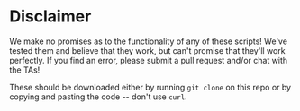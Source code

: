 # Disclaimer
We make no promises as to the functionality of any of these scripts! We've tested them and believe that they work, but can't promise that they'll work perfectly. If you find an error, please submit a pull request and/or chat with the TAs!

These should be downloaded either by running `git clone` on this repo or by copying and pasting the code -- don't use `curl`.
